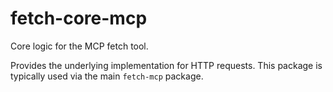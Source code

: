 # fetch-core-mcp

Core logic for the MCP fetch tool.

Provides the underlying implementation for HTTP requests. This package is typically used via the main `fetch-mcp` package.